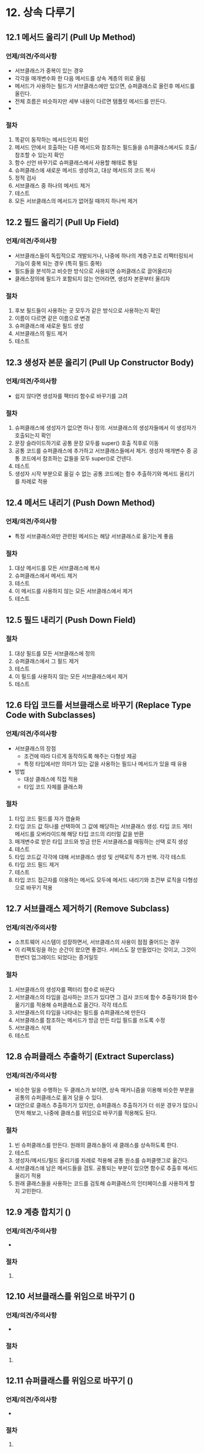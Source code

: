 # 12. 상속 다루기

## 12.1 메서드 올리기 (Pull Up Method)

### 언제/의견/주의사항

- 서브클래스가 중복이 있는 경우
- 각각을 매개변수화 한 다음 메서드를 상속 계층의 위로 올림
- 메서드가 사용하는 필드가 서브클래스에만 있으면, 슈퍼클래스로 올린후 메서드를 올린다.
- 전체 흐름은 비슷하지만 세부 내용이 다르면 템플릿 메서드를 만든다.
-

### 절차

1. 똑같이 동작하는 메서드인지 확인
2. 메서드 안에서 호출하는 다른 메서드와 참조하는 필드들을 슈퍼클래스에서도 호출/참조할 수 있는지 확인
3. 함수 선언 바꾸기로 슈퍼클래스에서 사용할 해태로 통일
4. 슈퍼클래스에 새로운 메서드 생성하고, 대상 메서드의 코드 복사
5. 정적 검사
6. 서브클래스 중 하나의 메서드 제거
7. 테스트
8. 모든 서브클래스의 메서드가 없어질 때까지 하나씩 제거

## 12.2 필드 올리기 (Pull Up Field)

### 언제/의견/주의사항

- 서브클래스들이 독립적으로 개발되거나, 나중에 하나의 계층구조로 리팩터링되서 기능이 중복 되는 경우 (특히 필드 중복)
- 필드들을 분석하고 비슷한 방식으로 사용되면 슈퍼클래스로 끌어올리자
- 클래스정의에 필드가 포함되지 않는 언어라면, 생성자 본문부터 올리자

### 절차

1. 후보 필드들이 사용하는 곳 모두가 같은 방식으로 사용하는지 확인
2. 이름이 다르면 같은 이름으로 변경
3. 슈퍼클래스에 새로운 필드 생성
4. 서브클래스의 필드 제거
5. 테스트

## 12.3 생성자 본문 올리기 (Pull Up Constructor Body)

### 언제/의견/주의사항

- 쉽지 않다면 생성자를 팩터리 함수로 바꾸기를 고려

### 절차

1. 슈퍼클래스에 생성자가 없으면 하나 정의. 서브클래스의 생성자들에서 이 생성자가 호출되는지 확인
2. 문장 슬라이드하기로 공통 문장 모두를 super() 호출 직후로 이동
3. 공통 코드를 슈퍼클래스에 추가하고 서브클래스들에서 제거. 생성자 매개변수 중 공통 코드에서 참조하는 값들을 모두 super()로 건넨다.
4. 테스트
5. 생성자 시작 부분으로 옮길 수 없는 공통 코드에는 함수 추출하기와 메서드 올리기를 차례로 적용

## 12.4 메서드 내리기 (Push Down Method)

### 언제/의견/주의사항

- 특정 서브클래스와만 관련된 메서드는 해당 서브클래스로 옮기는게 좋음

### 절차

1. 대상 메서드를 모든 서브클래스에 복사
2. 슈퍼클래스에서 메서드 제거
3. 테스트
4. 이 메서드를 사용하지 않는 모든 서브클래스에서 제거
5. 테스트

## 12.5 필드 내리기 (Push Down Field)

### 절차

1. 대상 필드를 모든 서브클래스에 정의
2. 슈퍼클래스에서 그 필드 제거
3. 테스트
4. 이 필드를 사용하지 않는 모든 서브클래스에서 제거
5. 테스트

## 12.6 타입 코드를 서브클래스로 바꾸기 (Replace Type Code with Subclasses)

### 언제/의견/주의사항

- 서브클래스의 장점
  - 조건에 따라 다르게 동작하도록 해주는 다형성 제공
  - 특정 타입에서만 의미가 있는 값을 사용하는 필드나 메서드가 있을 때 유용
- 방법
  - 대상 클래스에 직접 적용
  - 타입 코드 자체를 클래스화

### 절차

1. 타입 코드 필드를 자가 캡슐화
2. 타입 코드 값 하나를 선택하여 그 값에 해당하는 서브클래스 생성. 타입 코드 게터 메서드를 오버라이드해 해당 타입 코드의 리터럴 값을 반환
3. 매개변수로 받은 타입 코드와 방금 만든 서브클래스를 매핑하는 선택 로직 생성
4. 테스트
5. 타입 코드값 각각에 대해 서브클래스 생성 및 선택로직 추가 반복. 각각 테스트
6. 타입 코드 필드 제거
7. 테스트
8. 타입 코드 접근자를 이용하는 메서도 모두에 메서드 내리기와 조건부 로직을 다형성으로 바꾸기 적용

## 12.7 서브클래스 제거하기 (Remove Subclass)

### 언제/의견/주의사항

- 소프트웨어 시스템이 성장하면서, 서브클래스의 사용이 점점 줄어드는 경우
- 이 리팩토링을 하는 순간이 왔으면 좋겠다. 서비스도 잘 만들었다는 것이고, 그것이 한번더 업그레이드 되었다는 증거일듯

### 절차

1. 서브클래스의 생성자를 팩터리 함수로 바꾼다
2. 서브클래스의 타입을 검사하는 코드가 있다면 그 검사 코드에 함수 추출하기와 함수 옮기기를 적용해 슈퍼클래스로 옮긴다. 각각 테스트
3. 서브클래스의 타입을 나타내는 필드를 슈퍼클래스에 만든다
4. 서브클래스를 참조하는 메서드가 방금 만든 타입 필드를 쓰도록 수정
5. 서브클래스 삭제
6. 테스트

## 12.8 슈퍼클래스 추출하기 (Extract Superclass)

### 언제/의견/주의사항

- 비슷한 일을 수행하는 두 클래스가 보이면, 상속 매커니즘을 이용해 비슷한 부분을 공통의 슈퍼클래스로 옮겨 담을 수 있다.
- 대안으로 클래스 추출하기가 있지만, 슈퍼클래스 추출하기가 더 쉬운 경우가 많으니 먼저 해보고, 나중에 클래스를 위임으로 바꾸기를 적용해도 된다.

### 절차

1. 빈 슈퍼클래스를 만든다. 원래의 클래스들이 새 클래스를 상속하도록 한다.
2. 테스트
3. 생성자/메서드/필드 올리기를 차례로 적용해 공통 원소를 슈퍼클랫그로 옮긴다.
4. 서브클래스에 남은 메서드들을 검토. 공통되는 부분이 있으면 함수로 추출후 메서드 올리기 적용
5. 원래 클래스들을 사용하는 코드를 검토해 슈퍼클래스의 인터페이스를 사용하게 할지 고민한다.

## 12.9 계층 합치기 ()

### 언제/의견/주의사항

-

### 절차

1.

## 12.10 서브클래스를 위임으로 바꾸기 ()

### 언제/의견/주의사항

-

### 절차

1.

## 12.11 슈퍼클래스를 위임으로 바꾸기 ()

### 언제/의견/주의사항

-

### 절차

1.
